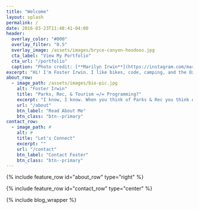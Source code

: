 ```yaml
---
title: "Welcome"
layout: splash
permalink: /
date: 2016-03-23T11:48:41-04:00
header:
  overlay_color: "#000"
  overlay_filter: "0.5"
  overlay_image: /assets/images/bryce-canyon-hoodoos.jpg
  cta_label: "View My Portfolio"
  cta_url: "/portfolio"
  caption: "Photo credit: [**Marilyn Irwin**](https://instagram.com/marilyn.m.irwin)"
excerpt: "Hi! I'm Foster Irwin. I like bikes, code, camping, and the Oxford Comma. Parks, Recreation, and Tourism was my major at the University of Utah. I learned how to teach others in that program, and I learned that I never want to stop teaching myself. <br/> <br/>So now I program."
about_row:
  - image_path: /assets/images/bio-pic.jpg
    alt: "Foster Irwin"
    title: "Parks, Rec, & Tourism =/= Programming?"
    excerpt: "I know, I know. When you think of Parks & Rec you think of Leslie Knope, Andy Dwire, or Ron Swanson. The truth is, programming is something I have always loved since I was a kid. I first learned how to work with HTML when I was trying to get my MySpace theme just perfect. (yuck) I always knew that programming would be something I would pursue."
    url: "/about"
    btn_label: "Read About Me"
    btn_class: "btn--primary"
contact_row:
  - image_path: #
    alt: #
    title: "Let's Connect"
    excerpt: ""
    url: "/contact"
    btn_label: "Contact Foster"
    btn_class: "btn--primary"
---
```


{% include feature_row id="about_row" type="right" %}

{% include feature_row id="contact_row" type="center" %}

{% include blog_wrapper %}
